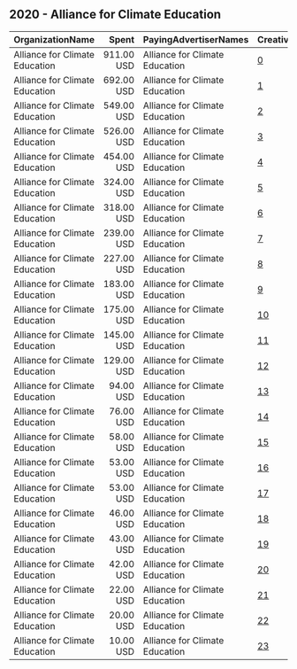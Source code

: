 ## 2020 - Alliance for Climate Education 
|OrganizationName|Spent|PayingAdvertiserNames|CreativeUrls|Impressions|Genders|AgeBrackets|CountryCodes|BillingAddresses|CandidateBallotInformation|
|:---|---:|:---|:---|---:|:---|:---|:---|:---|:---|
|Alliance for Climate Education|911.00 USD|Alliance for Climate Education|[0](https://www.snap.com/political-ads/asset/6f7a4b29ef016db9b197f892af4db72524fd3d499bacedb75956d845ff623ca3?mediaType=jpg)|107,791||18-34|united states|US||
|Alliance for Climate Education|692.00 USD|Alliance for Climate Education|[1](https://www.snap.com/political-ads/asset/42a8bfd96ba24ce850cd3a1fc626833c6c1b636a860139d132361404ef822f65?mediaType=mov)|88,391||18-34|united states|US||
|Alliance for Climate Education|549.00 USD|Alliance for Climate Education|[2](https://www.snap.com/political-ads/asset/42a8bfd96ba24ce850cd3a1fc626833c6c1b636a860139d132361404ef822f65?mediaType=mov)|123,090||18-34|united states|US||
|Alliance for Climate Education|526.00 USD|Alliance for Climate Education|[3](https://www.snap.com/political-ads/asset/42a8bfd96ba24ce850cd3a1fc626833c6c1b636a860139d132361404ef822f65?mediaType=mov)|111,147||18-34|united states|US||
|Alliance for Climate Education|454.00 USD|Alliance for Climate Education|[4](https://www.snap.com/political-ads/asset/4a311b5386784781dd12757ff029b1948a7931740d6481bff64bcaca239da387?mediaType=png)|53,233||18-34|united states|US||
|Alliance for Climate Education|324.00 USD|Alliance for Climate Education|[5](https://www.snap.com/political-ads/asset/f1e25ecae815848d909e70be21d8e4e29455b9ded8b8ea5ddddee2febf7d68ee?mediaType=png)|37,150||18-34|united states|US||
|Alliance for Climate Education|318.00 USD|Alliance for Climate Education|[6](https://www.snap.com/political-ads/asset/42a8bfd96ba24ce850cd3a1fc626833c6c1b636a860139d132361404ef822f65?mediaType=mov)|78,151||18-34|united states|US||
|Alliance for Climate Education|239.00 USD|Alliance for Climate Education|[7](https://www.snap.com/political-ads/asset/ffdcfb4dfcca65a7340ca0fd6d6a56999739a0ea0d254ae3680d647f2ecbe2e9?mediaType=png)|27,213||18-34|united states|US||
|Alliance for Climate Education|227.00 USD|Alliance for Climate Education|[8](https://www.snap.com/political-ads/asset/f1e25ecae815848d909e70be21d8e4e29455b9ded8b8ea5ddddee2febf7d68ee?mediaType=png)|53,865||18-34|united states|US||
|Alliance for Climate Education|183.00 USD|Alliance for Climate Education|[9](https://www.snap.com/political-ads/asset/ffdcfb4dfcca65a7340ca0fd6d6a56999739a0ea0d254ae3680d647f2ecbe2e9?mediaType=png)|43,030||18-34|united states|US||
|Alliance for Climate Education|175.00 USD|Alliance for Climate Education|[10](https://www.snap.com/political-ads/asset/4a311b5386784781dd12757ff029b1948a7931740d6481bff64bcaca239da387?mediaType=png)|42,518||18-34|united states|US||
|Alliance for Climate Education|145.00 USD|Alliance for Climate Education|[11](https://www.snap.com/political-ads/asset/d8d562f2cad88e30ed202a73bc6c7b44b84c140e69240d982c5c36b4faa52b06?mediaType=jpg)|36,287||18-34|united states|US||
|Alliance for Climate Education|129.00 USD|Alliance for Climate Education|[12](https://www.snap.com/political-ads/asset/6f7a4b29ef016db9b197f892af4db72524fd3d499bacedb75956d845ff623ca3?mediaType=jpg)|30,430||18-34|united states|US||
|Alliance for Climate Education|94.00 USD|Alliance for Climate Education|[13](https://www.snap.com/political-ads/asset/ffdcfb4dfcca65a7340ca0fd6d6a56999739a0ea0d254ae3680d647f2ecbe2e9?mediaType=png)|17,983||18-34|united states|US||
|Alliance for Climate Education|76.00 USD|Alliance for Climate Education|[14](https://www.snap.com/political-ads/asset/d8d562f2cad88e30ed202a73bc6c7b44b84c140e69240d982c5c36b4faa52b06?mediaType=jpg)|9,454||18-34|united states|US||
|Alliance for Climate Education|58.00 USD|Alliance for Climate Education|[15](https://www.snap.com/political-ads/asset/f1e25ecae815848d909e70be21d8e4e29455b9ded8b8ea5ddddee2febf7d68ee?mediaType=png)|11,676||18-34|united states|US||
|Alliance for Climate Education|53.00 USD|Alliance for Climate Education|[16](https://www.snap.com/political-ads/asset/4a311b5386784781dd12757ff029b1948a7931740d6481bff64bcaca239da387?mediaType=png)|9,738||18-34|united states|US||
|Alliance for Climate Education|53.00 USD|Alliance for Climate Education|[17](https://www.snap.com/political-ads/asset/d8d562f2cad88e30ed202a73bc6c7b44b84c140e69240d982c5c36b4faa52b06?mediaType=jpg)|10,208||18-34|united states|US||
|Alliance for Climate Education|46.00 USD|Alliance for Climate Education|[18](https://www.snap.com/political-ads/asset/ffdcfb4dfcca65a7340ca0fd6d6a56999739a0ea0d254ae3680d647f2ecbe2e9?mediaType=png)|6,258||18-34|united states|US||
|Alliance for Climate Education|43.00 USD|Alliance for Climate Education|[19](https://www.snap.com/political-ads/asset/f1e25ecae815848d909e70be21d8e4e29455b9ded8b8ea5ddddee2febf7d68ee?mediaType=png)|8,332||18-34|united states|US||
|Alliance for Climate Education|42.00 USD|Alliance for Climate Education|[20](https://www.snap.com/political-ads/asset/6f7a4b29ef016db9b197f892af4db72524fd3d499bacedb75956d845ff623ca3?mediaType=jpg)|7,482||18-34|united states|US||
|Alliance for Climate Education|22.00 USD|Alliance for Climate Education|[21](https://www.snap.com/political-ads/asset/4a311b5386784781dd12757ff029b1948a7931740d6481bff64bcaca239da387?mediaType=png)|4,624||18-34|united states|US||
|Alliance for Climate Education|20.00 USD|Alliance for Climate Education|[22](https://www.snap.com/political-ads/asset/6f7a4b29ef016db9b197f892af4db72524fd3d499bacedb75956d845ff623ca3?mediaType=jpg)|4,015||18-34|united states|US||
|Alliance for Climate Education|10.00 USD|Alliance for Climate Education|[23](https://www.snap.com/political-ads/asset/d8d562f2cad88e30ed202a73bc6c7b44b84c140e69240d982c5c36b4faa52b06?mediaType=jpg)|2,369||18-34|united states|US||
